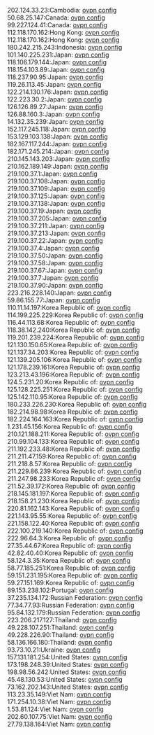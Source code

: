 202.124.33.23:Cambodia: [ovpn config](vpn/202_124_33_23.ovpn)  
50.68.25.147:Canada: [ovpn config](vpn/50_68_25_147.ovpn)  
99.227.124.41:Canada: [ovpn config](vpn/99_227_124_41.ovpn)  
112.118.170.162:Hong Kong: [ovpn config](vpn/112_118_170_162.ovpn)  
112.118.170.162:Hong Kong: [ovpn config](vpn/112_118_170_162.ovpn)  
180.242.215.243:Indonesia: [ovpn config](vpn/180_242_215_243.ovpn)  
101.140.225.231:Japan: [ovpn config](vpn/101_140_225_231.ovpn)  
118.106.179.144:Japan: [ovpn config](vpn/118_106_179_144.ovpn)  
118.154.103.89:Japan: [ovpn config](vpn/118_154_103_89.ovpn)  
118.237.90.95:Japan: [ovpn config](vpn/118_237_90_95.ovpn)  
119.26.113.45:Japan: [ovpn config](vpn/119_26_113_45.ovpn)  
122.214.130.176:Japan: [ovpn config](vpn/122_214_130_176.ovpn)  
122.223.30.2:Japan: [ovpn config](vpn/122_223_30_2.ovpn)  
126.126.89.27:Japan: [ovpn config](vpn/126_126_89_27.ovpn)  
126.88.160.3:Japan: [ovpn config](vpn/126_88_160_3.ovpn)  
14.132.35.239:Japan: [ovpn config](vpn/14_132_35_239.ovpn)  
152.117.245.118:Japan: [ovpn config](vpn/152_117_245_118.ovpn)  
153.129.103.138:Japan: [ovpn config](vpn/153_129_103_138.ovpn)  
182.167.117.244:Japan: [ovpn config](vpn/182_167_117_244.ovpn)  
182.171.245.214:Japan: [ovpn config](vpn/182_171_245_214.ovpn)  
210.145.143.203:Japan: [ovpn config](vpn/210_145_143_203.ovpn)  
210.162.189.149:Japan: [ovpn config](vpn/210_162_189_149.ovpn)  
219.100.37.1:Japan: [ovpn config](vpn/219_100_37_1.ovpn)  
219.100.37.108:Japan: [ovpn config](vpn/219_100_37_108.ovpn)  
219.100.37.109:Japan: [ovpn config](vpn/219_100_37_109.ovpn)  
219.100.37.125:Japan: [ovpn config](vpn/219_100_37_125.ovpn)  
219.100.37.138:Japan: [ovpn config](vpn/219_100_37_138.ovpn)  
219.100.37.19:Japan: [ovpn config](vpn/219_100_37_19.ovpn)  
219.100.37.205:Japan: [ovpn config](vpn/219_100_37_205.ovpn)  
219.100.37.211:Japan: [ovpn config](vpn/219_100_37_211.ovpn)  
219.100.37.213:Japan: [ovpn config](vpn/219_100_37_213.ovpn)  
219.100.37.22:Japan: [ovpn config](vpn/219_100_37_22.ovpn)  
219.100.37.4:Japan: [ovpn config](vpn/219_100_37_4.ovpn)  
219.100.37.50:Japan: [ovpn config](vpn/219_100_37_50.ovpn)  
219.100.37.58:Japan: [ovpn config](vpn/219_100_37_58.ovpn)  
219.100.37.67:Japan: [ovpn config](vpn/219_100_37_67.ovpn)  
219.100.37.7:Japan: [ovpn config](vpn/219_100_37_7.ovpn)  
219.100.37.90:Japan: [ovpn config](vpn/219_100_37_90.ovpn)  
223.216.228.140:Japan: [ovpn config](vpn/223_216_228_140.ovpn)  
59.86.155.77:Japan: [ovpn config](vpn/59_86_155_77.ovpn)  
110.11.14.197:Korea Republic of: [ovpn config](vpn/110_11_14_197.ovpn)  
114.199.225.229:Korea Republic of: [ovpn config](vpn/114_199_225_229.ovpn)  
116.44.113.68:Korea Republic of: [ovpn config](vpn/116_44_113_68.ovpn)  
118.38.142.240:Korea Republic of: [ovpn config](vpn/118_38_142_240.ovpn)  
119.201.239.224:Korea Republic of: [ovpn config](vpn/119_201_239_224.ovpn)  
121.130.150.65:Korea Republic of: [ovpn config](vpn/121_130_150_65.ovpn)  
121.137.34.203:Korea Republic of: [ovpn config](vpn/121_137_34_203.ovpn)  
121.139.205.106:Korea Republic of: [ovpn config](vpn/121_139_205_106.ovpn)  
121.178.239.161:Korea Republic of: [ovpn config](vpn/121_178_239_161.ovpn)  
123.213.43.196:Korea Republic of: [ovpn config](vpn/123_213_43_196.ovpn)  
124.5.231.20:Korea Republic of: [ovpn config](vpn/124_5_231_20.ovpn)  
125.128.225.251:Korea Republic of: [ovpn config](vpn/125_128_225_251.ovpn)  
125.142.110.95:Korea Republic of: [ovpn config](vpn/125_142_110_95.ovpn)  
180.233.226.230:Korea Republic of: [ovpn config](vpn/180_233_226_230.ovpn)  
182.214.98.98:Korea Republic of: [ovpn config](vpn/182_214_98_98.ovpn)  
182.224.164.163:Korea Republic of: [ovpn config](vpn/182_224_164_163.ovpn)  
1.231.45.156:Korea Republic of: [ovpn config](vpn/1_231_45_156.ovpn)  
210.121.188.211:Korea Republic of: [ovpn config](vpn/210_121_188_211.ovpn)  
210.99.104.133:Korea Republic of: [ovpn config](vpn/210_99_104_133.ovpn)  
211.192.233.48:Korea Republic of: [ovpn config](vpn/211_192_233_48.ovpn)  
211.211.47.159:Korea Republic of: [ovpn config](vpn/211_211_47_159.ovpn)  
211.218.8.57:Korea Republic of: [ovpn config](vpn/211_218_8_57.ovpn)  
211.229.86.239:Korea Republic of: [ovpn config](vpn/211_229_86_239.ovpn)  
211.247.98.233:Korea Republic of: [ovpn config](vpn/211_247_98_233.ovpn)  
211.52.39.172:Korea Republic of: [ovpn config](vpn/211_52_39_172.ovpn)  
218.145.181.197:Korea Republic of: [ovpn config](vpn/218_145_181_197.ovpn)  
218.158.21.230:Korea Republic of: [ovpn config](vpn/218_158_21_230.ovpn)  
220.81.162.143:Korea Republic of: [ovpn config](vpn/220_81_162_143.ovpn)  
221.143.95.55:Korea Republic of: [ovpn config](vpn/221_143_95_55.ovpn)  
221.158.122.40:Korea Republic of: [ovpn config](vpn/221_158_122_40.ovpn)  
222.100.219.140:Korea Republic of: [ovpn config](vpn/222_100_219_140.ovpn)  
222.96.64.3:Korea Republic of: [ovpn config](vpn/222_96_64_3.ovpn)  
27.35.44.67:Korea Republic of: [ovpn config](vpn/27_35_44_67.ovpn)  
42.82.40.40:Korea Republic of: [ovpn config](vpn/42_82_40_40.ovpn)  
58.124.3.35:Korea Republic of: [ovpn config](vpn/58_124_3_35.ovpn)  
58.77.185.251:Korea Republic of: [ovpn config](vpn/58_77_185_251.ovpn)  
59.151.231.195:Korea Republic of: [ovpn config](vpn/59_151_231_195.ovpn)  
59.27.151.169:Korea Republic of: [ovpn config](vpn/59_27_151_169.ovpn)  
89.153.238.102:Portugal: [ovpn config](vpn/89_153_238_102.ovpn)  
37.235.134.172:Russian Federation: [ovpn config](vpn/37_235_134_172.ovpn)  
77.34.77.93:Russian Federation: [ovpn config](vpn/77_34_77_93.ovpn)  
95.84.132.179:Russian Federation: [ovpn config](vpn/95_84_132_179.ovpn)  
223.206.217.127:Thailand: [ovpn config](vpn/223_206_217_127.ovpn)  
49.228.107.251:Thailand: [ovpn config](vpn/49_228_107_251.ovpn)  
49.228.226.90:Thailand: [ovpn config](vpn/49_228_226_90.ovpn)  
58.136.166.180:Thailand: [ovpn config](vpn/58_136_166_180.ovpn)  
93.73.10.21:Ukraine: [ovpn config](vpn/93_73_10_21.ovpn)  
157.131.181.254:United States: [ovpn config](vpn/157_131_181_254.ovpn)  
173.198.248.39:United States: [ovpn config](vpn/173_198_248_39.ovpn)  
198.98.56.242:United States: [ovpn config](vpn/198_98_56_242.ovpn)  
45.48.130.53:United States: [ovpn config](vpn/45_48_130_53.ovpn)  
73.162.202.143:United States: [ovpn config](vpn/73_162_202_143.ovpn)  
113.23.35.149:Viet Nam: [ovpn config](vpn/113_23_35_149.ovpn)  
171.254.10.38:Viet Nam: [ovpn config](vpn/171_254_10_38.ovpn)  
1.53.81.124:Viet Nam: [ovpn config](vpn/1_53_81_124.ovpn)  
202.60.107.75:Viet Nam: [ovpn config](vpn/202_60_107_75.ovpn)  
27.79.138.164:Viet Nam: [ovpn config](vpn/27_79_138_164.ovpn)  
